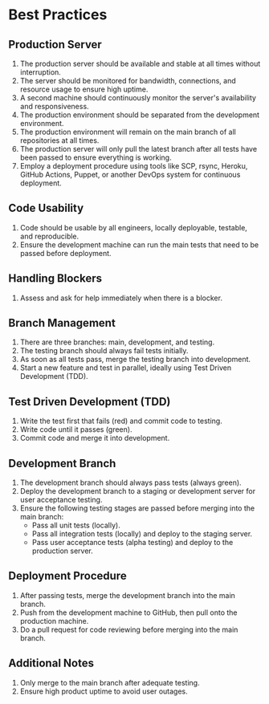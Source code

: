 # Best Practices

## Production Server
1. The production server should be available and stable at all times without interruption.
2. The server should be monitored for bandwidth, connections, and resource usage to ensure high uptime.
3. A second machine should continuously monitor the server's availability and responsiveness.
4. The production environment should be separated from the development environment.
5. The production environment will remain on the main branch of all repositories at all times.
6. The production server will only pull the latest branch after all tests have been passed to ensure everything is working.
7. Employ a deployment procedure using tools like SCP, rsync, Heroku, GitHub Actions, Puppet, or another DevOps system for continuous deployment.

## Code Usability
1. Code should be usable by all engineers, locally deployable, testable, and reproducible.
2. Ensure the development machine can run the main tests that need to be passed before deployment.

## Handling Blockers
1. Assess and ask for help immediately when there is a blocker.

## Branch Management
1. There are three branches: main, development, and testing.
2. The testing branch should always fail tests initially.
3. As soon as all tests pass, merge the testing branch into development.
4. Start a new feature and test in parallel, ideally using Test Driven Development (TDD).

## Test Driven Development (TDD)
1. Write the test first that fails (red) and commit code to testing.
2. Write code until it passes (green).
3. Commit code and merge it into development.

## Development Branch
1. The development branch should always pass tests (always green).
2. Deploy the development branch to a staging or development server for user acceptance testing.
3. Ensure the following testing stages are passed before merging into the main branch:
    - Pass all unit tests (locally).
    - Pass all integration tests (locally) and deploy to the staging server.
    - Pass user acceptance tests (alpha testing) and deploy to the production server.

## Deployment Procedure
1. After passing tests, merge the development branch into the main branch.
2. Push from the development machine to GitHub, then pull onto the production machine.
3. Do a pull request for code reviewing before merging into the main branch.

## Additional Notes
1. Only merge to the main branch after adequate testing.
2. Ensure high product uptime to avoid user outages.
